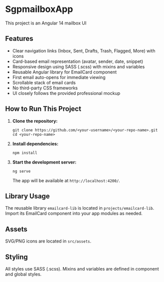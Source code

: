 # SgpmailboxApp

This project is an Angular 14 mailbox UI

## Features
- Clear navigation links (Inbox, Sent, Drafts, Trash, Flagged, More) with icons
- Card-based email representation (avatar, sender, date, snippet)
- Responsive design using SASS (.scss) with mixins and variables
- Reusable Angular library for EmailCard component
- First email auto-opens for immediate viewing
- Scrollable stack of email cards
- No third-party CSS frameworks
- UI closely follows the provided professional mockup

## How to Run This Project
1. **Clone the repository:**
   ```
   git clone https://github.com/<your-username>/<your-repo-name>.git
   cd <your-repo-name>
   ```
2. **Install dependencies:**
   ```
   npm install
   ```
3. **Start the development server:**
   ```
   ng serve
   ```
   The app will be available at `http://localhost:4200/`.

## Library Usage
The reusable library `emailcard-lib` is located in `projects/emailcard-lib`. Import its EmailCard component into your app modules as needed.

## Assets
SVG/PNG icons are located in `src/assets`.

## Styling
All styles use SASS (.scss). Mixins and variables are defined in component and global styles.


